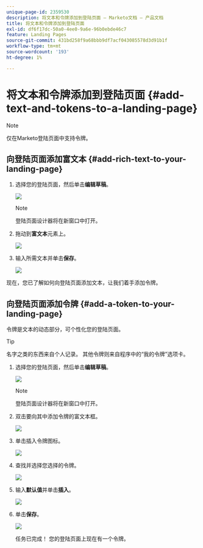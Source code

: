 ```yaml
---
unique-page-id: 2359530
description: 将文本和令牌添加到登陆页面 — Marketo文档 — 产品文档
title: 将文本和令牌添加到登陆页面
exl-id: df6f17dc-50a0-4ee0-9a6e-96b0ebde46c7
feature: Landing Pages
source-git-commit: 431bd258f9a68bbb9df7acf043085578d3d91b1f
workflow-type: tm+mt
source-wordcount: '193'
ht-degree: 1%

---
```


# 将文本和令牌添加到登陆页面 {#add-text-and-tokens-to-a-landing-page}

>[!NOTE]
>
>仅在Marketo登陆页面中支持令牌。

## 向登陆页面添加富文本 {#add-rich-text-to-your-landing-page}

1. 选择您的登陆页面，然后单击&#x200B;**编辑草稿**。

   ![](assets/image2014-9-16-14-3a30-3a29.png)

   >[!NOTE]
   >
   >登陆页面设计器将在新窗口中打开。

1. 拖动到&#x200B;**富文本**&#x200B;元素上。

   ![](assets/image2015-5-21-12-3a28-3a49.png)

1. 输入所需文本并单击&#x200B;**保存**。

   ![](assets/image2015-7-8-17-3a0-3a49.png)

现在，您已了解如何向登陆页面添加文本，让我们着手添加令牌。

## 向登陆页面添加令牌 {#add-a-token-to-your-landing-page}

令牌是文本的动态部分，可个性化您的登陆页面。

>[!TIP]
>
>名字之类的东西来自个人记录。 其他令牌则来自程序中的“我的令牌”选项卡。

1. 选择您的登陆页面，然后单击&#x200B;**编辑草稿**。

   ![](assets/image2014-9-16-14-3a30-3a54.png)

   >[!NOTE]
   >
   >登陆页面设计器将在新窗口中打开。

1. 双击要向其中添加令牌的富文本框。

   ![](assets/image2015-5-21-12-3a30-3a5.png)

1. 单击插入令牌图标。

   ![](assets/image2015-7-8-17-3a21-3a53.png)

1. 查找并选择您选择的令牌。

   ![](assets/image2014-9-16-14-3a31-3a20.png)

1. 输入&#x200B;**默认值**&#x200B;并单击&#x200B;**插入**。

   ![](assets/image2014-9-16-14-3a31-3a29.png)

1. 单击&#x200B;**保存**。

   ![](assets/image2015-7-8-17-3a25-3a22.png)

   任务已完成！ 您的登陆页面上现在有一个令牌。
